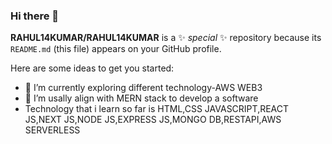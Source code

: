 ### Hi there 👋


**RAHUL14KUMAR/RAHUL14KUMAR** is a ✨ _special_ ✨ repository because its `README.md` (this file) appears on your GitHub profile.

Here are some ideas to get you started:

- 🔭 I’m currently exploring different technology-AWS WEB3
- 🌱 I’m usally align with MERN stack to develop a software
- Technology that i learn so far is HTML,CSS JAVASCRIPT,REACT JS,NEXT JS,NODE JS,EXPRESS JS,MONGO DB,RESTAPI,AWS SERVERLESS
